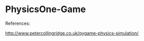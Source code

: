 PhysicsOne-Game
===============

References:

http://www.petercollingridge.co.uk/pygame-physics-simulation/
